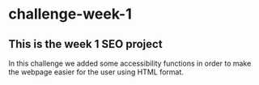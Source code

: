 # challenge-week-1

## This is the week 1 SEO project

In this challenge we added some accessibility functions in order to make the webpage easier for the user using HTML format.